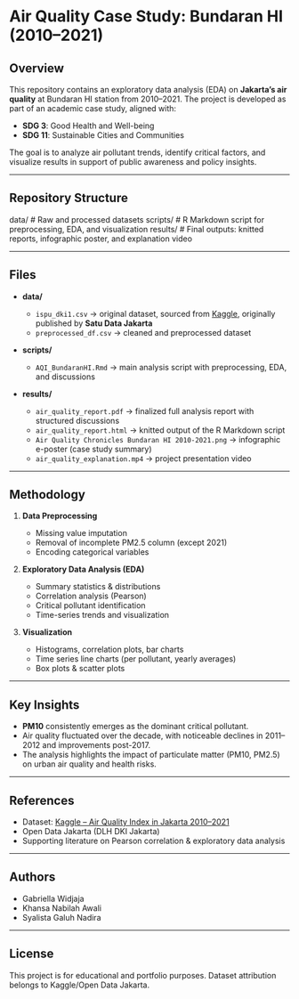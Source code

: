 # Air Quality Case Study: Bundaran HI (2010–2021)

## Overview
This repository contains an exploratory data analysis (EDA) on **Jakarta’s air quality** at Bundaran HI station from 2010–2021.
The project is developed as part of an academic case study, aligned with:
- **SDG 3**: Good Health and Well-being
- **SDG 11**: Sustainable Cities and Communities

The goal is to analyze air pollutant trends, identify critical factors, and visualize results in support of public awareness and policy insights.

---

## Repository Structure  
data/ # Raw and processed datasets
scripts/ # R Markdown script for preprocessing, EDA, and visualization
results/ # Final outputs: knitted reports, infographic poster, and explanation video

---

## Files
- **data/**
  - `ispu_dki1.csv` → original dataset, sourced from [Kaggle](https://www.kaggle.com/datasets/senadu34/air-quality-index-in-jakarta-2010-2021), originally published by **Satu Data Jakarta**
  - `preprocessed_df.csv` → cleaned and preprocessed dataset

- **scripts/**
  - `AQI_BundaranHI.Rmd` → main analysis script with preprocessing, EDA, and discussions

- **results/**
  - `air_quality_report.pdf` → finalized full analysis report with structured discussions
  - `air_quality_report.html` → knitted output of the R Markdown script
  - `Air Quality Chronicles Bundaran HI 2010-2021.png` → infographic e-poster (case study summary)
  - `air_quality_explanation.mp4` → project presentation video

---

## Methodology  
1. **Data Preprocessing**
   - Missing value imputation
   - Removal of incomplete PM2.5 column (except 2021)
   - Encoding categorical variables

2. **Exploratory Data Analysis (EDA)**
   - Summary statistics & distributions
   - Correlation analysis (Pearson)
   - Critical pollutant identification
   - Time-series trends and visualization

3. **Visualization**  
   - Histograms, correlation plots, bar charts
   - Time series line charts (per pollutant, yearly averages)
   - Box plots & scatter plots

---

## Key Insights  
- **PM10** consistently emerges as the dominant critical pollutant.
- Air quality fluctuated over the decade, with noticeable declines in 2011–2012 and improvements post-2017.
- The analysis highlights the impact of particulate matter (PM10, PM2.5) on urban air quality and health risks.

---

## References  
- Dataset: [Kaggle – Air Quality Index in Jakarta 2010–2021](https://www.kaggle.com/datasets/senadu34/air-quality-index-in-jakarta-2010-2021)
- Open Data Jakarta (DLH DKI Jakarta)
- Supporting literature on Pearson correlation & exploratory data analysis

---

## Authors
- Gabriella Widjaja
- Khansa Nabilah Awali
- Syalista Galuh Nadira

---

## License
This project is for educational and portfolio purposes. Dataset attribution belongs to Kaggle/Open Data Jakarta.
